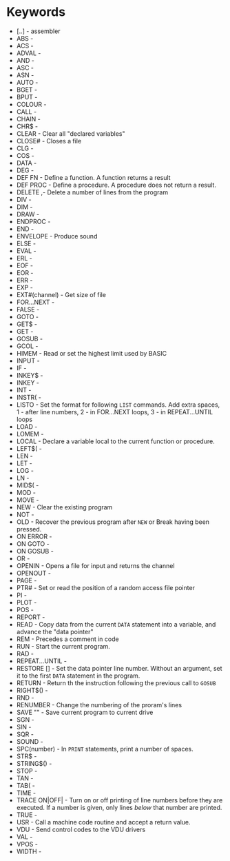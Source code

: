 # Keywords

* [..] - assembler
* ABS - 
* ACS - 
* ADVAL - 
* AND - 
* ASC - 
* ASN - 
* AUTO - 
* BGET - 
* BPUT - 
* COLOUR - 
* CALL - 
* CHAIN - 
* CHR$ - 
* CLEAR - Clear all "declared variables"
* CLOSE#<channel> - Closes a file
* CLG - 
* COS - 
* DATA - 
* DEG - 
* DEF FN - Define a function. A function returns a result
* DEF PROC - Define a procedure. A procedure does not return a result.
* DELETE <from>,<to>- Delete a number of lines from the program
* DIV - 
* DIM - 
* DRAW - 
* ENDPROC - 
* END - 
* ENVELOPE - Produce sound
* ELSE - 
* EVAL - 
* ERL - 
* EOF - 
* EOR - 
* ERR - 
* EXP - 
* EXT#(channel) - Get size of file
* FOR...NEXT - 
* FALSE - 
* GOTO - 
* GET$ - 
* GET - 
* GOSUB - 
* GCOL - 
* HIMEM - Read or set the highest limit used by BASIC
* INPUT - 
* IF - 
* INKEY$ - 
* INKEY - 
* INT - 
* INSTR( - 
* LISTO <number> - Set the format for following `LIST` commands.
  Add extra spaces, 1 - after line numbers, 2 - in FOR...NEXT loops,
  3 - in REPEAT...UNTIL loops
* LOAD - 
* LOMEM - 
* LOCAL - Declare a variable local to the current function or procedure.
* LEFT$( - 
* LEN - 
* LET - 
* LOG - 
* LN - 
* MID$( - 
* MOD - 
* MOVE - 
* NEW - Clear the existing program
* NOT - 
* OLD - Recover the previous program after `NEW` or Break having been pressed.
* ON ERROR - 
* ON GOTO - 
* ON GOSUB - 
* OR - 
* OPENIN - Opens a file for input and returns the channel
* OPENOUT - 
* PAGE - 
* PTR#<channel> - Set or read the position of a random access file pointer
* PI - 
* PLOT - 
* POS - 
* REPORT - 
* READ - Copy data from the current `DATA` statement into a variable,
  and advance the "data pointer"
* REM - Precedes a comment in code
* RUN - Start the current program.
* RAD - 
* REPEAT...UNTIL - 
* RESTORE [<line number>] - Set the data pointer line number. Without an
  argument, set it to the first `DATA` statement in the program.
* RETURN - Return th the instruction following the previous call to `GOSUB`
* RIGHT$() - 
* RND - 
* RENUMBER - Change the numbering of the proram's lines
* SAVE "<filename>" - Save current program to current drive
* SGN - 
* SIN - 
* SQR - 
* SOUND - 
* SPC(number) - In `PRINT` statements, print a number of spaces.
* STR$ - 
* STRING$() - 
* STOP - 
* TAN - 
* TAB( - 
* TIME - 
* TRACE ON|OFF|<line number> - Turn on or off printing of line numbers
  before they are executed. If a number is given, only lines *below* that
  number are printed.
* TRUE - 
* USR - Call a machine code routine and accept a return value.
* VDU - Send control codes to the VDU drivers
* VAL - 
* VPOS - 
* WIDTH - 
